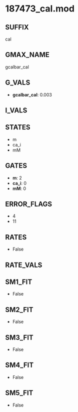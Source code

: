 # 187473_cal.mod

## SUFFIX

cal

## GMAX_NAME

gcalbar_cal

## G_VALS

- **gcalbar_cal**: 0.003

## I_VALS


## STATES

- m
- ca_i
- mM

## GATES

- **m**: 2
- **ca_i**: 0
- **mM**: 0

## ERROR_FLAGS

- 4
- 11

## RATES

- False

## RATE_VALS


## SM1_FIT

- False

## SM2_FIT

- False

## SM3_FIT

- False

## SM4_FIT

- False

## SM5_FIT

- False

